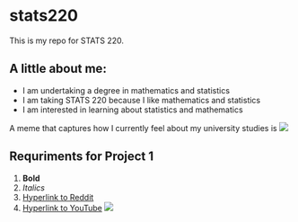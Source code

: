 # stats220

This is my repo for STATS 220. 

## A little about me:

- I am undertaking a degree in mathematics and statistics
- I am taking STATS 220 because I like mathematics and statistics
- I am interested in learning about statistics and mathematics

A meme that captures how I currently feel about my university studies is ![](https://c.tenor.com/8druEACXtX8AAAAd/tenor.gif)

## Requriments for Project 1

1. **Bold**
2. *Italics*
3. [Hyperlink to Reddit](https://reddit.com/)
4. [Hyperlink to YouTube](https://youtube.com/)
![](https://media1.tenor.com/m/9jlwesTL5Y8AAAAd/bad-work-citizen.gif)
